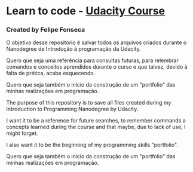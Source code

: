 # Learn to code - [Udacity Course](https://br.udacity.com/course/intro-to-programming-nanodegree--nd000/)
### Created by Felipe Fonseca

O objetivo desse repositório é salvar todos os arquivos criados durante o Nanodegree de Introdução à programação da Udacity.

Quero que seja uma referência para consultas futuras, para relembrar comandos e conceitos aprendidos durante o curso e que talvez, devido à falta de prática, acabe esquecendo.

Quero que seja também o início da construção de um "portfolio" das minhas realizações em programação.

The purpose of this repository is to save all files created during my Introduction to Programming Nanodegree by Udacity.

I want it to be a reference for future searches, to remember commands a concepts learned during the course and that maybe, due to lack of use, I might forget.

I also want it to be the beginning of my programming skills "portfolio".

Quero que seja também o início da construção de um "portfolio" das minhas realizações em programação.
